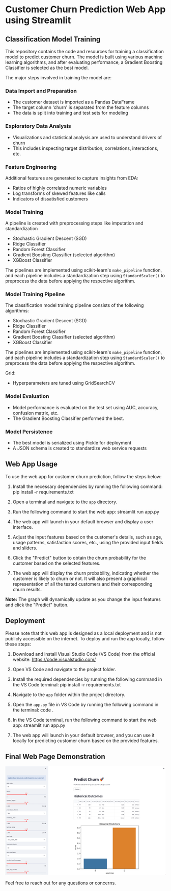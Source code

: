 # Customer Churn Prediction Web App using Streamlit


## Classification Model Training

This repository contains the code and resources for training a classification model to predict customer churn. The model is built using various machine learning algorithms, and after evaluating performance, a Gradient Boosting Classifier is selected as the best model.

The major steps involved in training the model are:


### Data Import and Preparation

- The customer dataset is imported as a Pandas DataFrame
- The target column 'churn' is separated from the feature columns
- The data is split into training and test sets for modeling

### Exploratory Data Analysis 

- Visualizations and statistical analysis are used to understand drivers of churn
- This includes inspecting target distribution, correlations, interactions, etc.

### Feature Engineering

Additional features are generated to capture insights from EDA:

- Ratios of highly correlated numeric variables 
- Log transforms of skewed features like calls
- Indicators of dissatisfied customers

### Model Training

A pipeline is created with preprocessing steps like imputation and standardization

- Stochastic Gradient Descent (SGD)
- Ridge Classifier
- Random Forest Classifier
- Gradient Boosting Classifier (selected algorithm)
- XGBoost Classifier

The pipelines are implemented using scikit-learn's `make_pipeline` function, and each pipeline includes a standardization step using `StandardScaler()` to preprocess the data before applying the respective algorithm.

### Model Training Pipeline

The classification model training pipeline consists of the following algorithms:

- Stochastic Gradient Descent (SGD)
- Ridge Classifier
- Random Forest Classifier
- Gradient Boosting Classifier (selected algorithm)
- XGBoost Classifier

The pipelines are implemented using scikit-learn's `make_pipeline` function, and each pipeline includes a standardization step using `StandardScaler()` to preprocess the data before applying the respective algorithm.

Grid:
- Hyperparameters are tuned using GridSearchCV

### Model Evaluation

- Model performance is evaluated on the test set using AUC, accuracy, confusion matrix, etc.
- The Gradient Boosting Classifier performed the best.

### Model Persistence

- The best model is serialized using Pickle for deployment
- A JSON schema is created to standardize web service requests


## Web App Usage

To use the web app for customer churn prediction, follow the steps below:

1. Install the necessary dependencies by running the following command: pip install -r requirements.txt

2. Open a terminal and navigate to the `app` directory.

3. Run the following command to start the web app: streamlit run app.py

4. The web app will launch in your default browser and display a user interface.

5. Adjust the input features based on the customer's details, such as age, usage patterns, satisfaction scores, etc., using the provided input fields and sliders.

6. Click the "Predict" button to obtain the churn probability for the customer based on the selected features.

7. The web app will display the churn probability, indicating whether the customer is likely to churn or not. It will also present a graphical representation of all the tested customers and their corresponding churn results.

**Note:** The graph will dynamically update as you change the input features and click the "Predict" button.


## Deployment

Please note that this web app is designed as a local deployment and is not publicly accessible on the internet. To deploy and run the app locally, follow these steps:

1. Download and install Visual Studio Code (VS Code) from the official website: https://code.visualstudio.com/

2. Open VS Code and navigate to the project folder.

3. Install the required dependencies by running the following command in the VS Code terminal: pip install -r requirements.txt

4. Navigate to the `app` folder within the project directory.

5. Open the `app.py` file in VS Code by running the following command in the terminal: code .

6. In the VS Code terminal, run the following command to start the web app: streamlit run app.py

7. The web app will launch in your default browser, and you can use it locally for predicting customer churn based on the provided features.


## Final Web Page Demonstration

![Web App Screenshot](CustomerChurnWebScreenshot.png)


Feel free to reach out for any questions or concerns.



